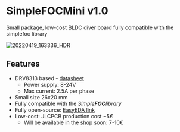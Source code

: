 # SimpleFOCMini v1.0
Small package, low-cost BLDC diver board fully compatible with the simplefoc library

![20220419_163336_HDR](https://user-images.githubusercontent.com/36178713/164240473-5abd7453-9d38-4f25-9195-378c39180054.jpg)


## Features
- DRV8313 based - [datasheet](https://www.ti.com/lit/ds/symlink/drv8313.pdf?ts=1650461862269&ref_url=https%253A%252F%252Fwww.google.com%252F)
  - Power supply: 8-24V
  - Max current: 2.5A per phase
- Small size 26x20 mm
- Fully compatible with the *Simple**FOC**library*
- Fully open-source: [EasyEDA link](https://easyeda.com/the.skuric/simplefocmini)
- Low-cost: JLCPCB production cost ~5€
  - Will be available in the [shop](www.simplefoc.com/shop) soon: 7-10€ 
